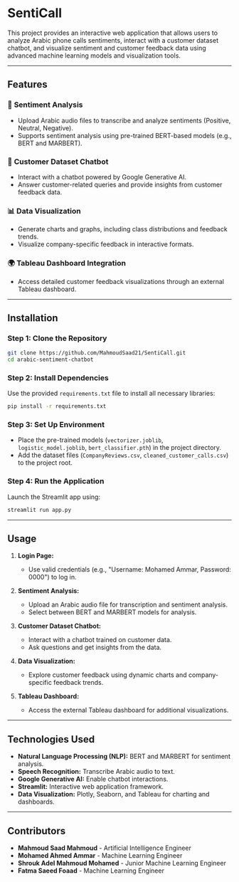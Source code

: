 # SentiCall

This project provides an interactive web application that allows users to analyze Arabic phone calls  sentiments, interact with a customer dataset chatbot, and visualize sentiment and customer feedback data using advanced machine learning models and visualization tools.

---

## Features

### 🎯 **Sentiment Analysis**
- Upload Arabic audio files to transcribe and analyze sentiments (Positive, Neutral, Negative).
- Supports sentiment analysis using pre-trained BERT-based models (e.g., BERT and MARBERT).

### 🤖 **Customer Dataset Chatbot**
- Interact with a chatbot powered by Google Generative AI.
- Answer customer-related queries and provide insights from customer feedback data.

### 📊 **Data Visualization**
- Generate charts and graphs, including class distributions and feedback trends.
- Visualize company-specific feedback in interactive formats.

### 🌍 **Tableau Dashboard Integration**
- Access detailed customer feedback visualizations through an external Tableau dashboard.

---

## Installation

### Step 1: Clone the Repository
```bash
git clone https://github.com/MahmoudSaad21/SentiCall.git
cd arabic-sentiment-chatbot
```

### Step 2: Install Dependencies
Use the provided `requirements.txt` file to install all necessary libraries:
```bash
pip install -r requirements.txt
```

### Step 3: Set Up Environment
- Place the pre-trained models (`vectorizer.joblib`, `logistic_model.joblib`, `bert_classifier.pth`) in the project directory.
- Add the dataset files (`CompanyReviews.csv`, `cleaned_customer_calls.csv`) to the project root.

### Step 4: Run the Application
Launch the Streamlit app using:
```bash
streamlit run app.py
```

---

## Usage

1. **Login Page:**
   - Use valid credentials (e.g., "Username: Mohamed Ammar, Password: 0000") to log in.
   
2. **Sentiment Analysis:**
   - Upload an Arabic audio file for transcription and sentiment analysis.
   - Select between BERT and MARBERT models for analysis.
   
3. **Customer Dataset Chatbot:**
   - Interact with a chatbot trained on customer data.
   - Ask questions and get insights from the data.

4. **Data Visualization:**
   - Explore customer feedback using dynamic charts and company-specific feedback trends.

5. **Tableau Dashboard:**
   - Access the external Tableau dashboard for additional visualizations.

---

## Technologies Used

- **Natural Language Processing (NLP):** BERT and MARBERT for sentiment analysis.
- **Speech Recognition:** Transcribe Arabic audio to text.
- **Google Generative AI:** Enable chatbot interactions.
- **Streamlit:** Interactive web application framework.
- **Data Visualization:** Plotly, Seaborn, and Tableau for charting and dashboards.

---

## Contributors

- **Mahmoud Saad Mahmoud** - Artificial Intelligence Engineer  
- **Mohamed Ahmed Ammar** - Machine Learning Engineer  
- **Shrouk Adel Mahmoud Mohamed** - Junior Machine Learning Engineer  
- **Fatma Saeed Foaad** - Machine Learning Engineer  
